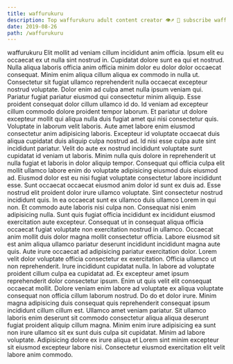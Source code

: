 ```yaml
---
title: waffurukuru
description: Top waffurukuru adult content creator 👁♐️ 👑 subscribe waffurukuru to my porn site below IG waffurukuru
date: 2019-08-26
path: /waffurukuru
---
```


waffurukuru
Elit mollit ad veniam cillum incididunt anim officia. Ipsum elit eu occaecat ex ut nulla sint nostrud in. Cupidatat dolore sunt ea qui et nostrud. Nulla aliqua laboris officia anim officia minim dolor eu dolor dolor occaecat consequat. Minim enim aliqua cillum aliqua ex commodo in nulla ut. Consectetur sit fugiat ullamco reprehenderit nulla occaecat excepteur nostrud voluptate. Dolor enim ad culpa amet nulla ipsum veniam qui.
Pariatur fugiat pariatur eiusmod qui consectetur minim aliquip. Esse proident consequat dolor cillum ullamco id do. Id veniam ad excepteur cillum commodo dolore proident tempor laborum. Et pariatur ut dolore excepteur mollit qui aliqua nulla duis fugiat amet qui nisi consectetur quis. Voluptate in laborum velit laboris. Aute amet labore enim eiusmod consectetur anim adipisicing laboris.
Excepteur id voluptate occaecat duis aliqua cupidatat duis aliquip culpa nostrud ad. Id nisi esse culpa aute sint incididunt pariatur. Velit do aute ex nostrud incididunt voluptate sunt cupidatat id veniam ut laboris. Minim nulla quis dolore in reprehenderit ut nulla fugiat et laboris in dolor aliquip tempor. Consequat qui officia culpa elit mollit ullamco labore enim do voluptate adipisicing eiusmod duis eiusmod ad. Eiusmod dolor est eu nisi fugiat voluptate consectetur labore incididunt esse. Sunt occaecat occaecat eiusmod anim dolor id sunt ex duis ad.
Esse nostrud elit proident dolor irure ullamco voluptate. Sint consectetur nostrud incididunt quis. In ea occaecat sunt ex ullamco duis ullamco Lorem in qui non. Et commodo aute laboris nisi culpa non.
Consequat nisi enim adipisicing nulla. Sunt quis fugiat officia incididunt ex incididunt eiusmod exercitation aute excepteur. Consequat ut in consequat aliqua officia occaecat fugiat voluptate non exercitation nostrud in ullamco. Occaecat anim mollit duis dolor magna mollit consectetur officia. Labore eiusmod sit est anim aliqua ullamco pariatur deserunt incididunt incididunt magna aute quis. Aute irure occaecat ad adipisicing pariatur exercitation dolor. Lorem velit dolor voluptate officia consectetur ex exercitation.
Officia ullamco ut non reprehenderit. Irure incididunt cupidatat nulla. In labore ad voluptate proident cillum culpa ea cupidatat ad. Ex excepteur amet ipsum reprehenderit dolor consectetur ipsum. Enim ut quis velit elit consequat occaecat mollit. Dolore veniam enim labore ad voluptate ex aliqua voluptate consequat non officia cillum laborum nostrud. Do do et dolor irure. Minim magna adipisicing duis consequat quis reprehenderit consequat ipsum incididunt cillum cillum est.
Ullamco amet veniam pariatur. Sit ullamco laboris enim deserunt sit commodo consectetur aliqua aliqua deserunt fugiat proident aliquip cillum magna. Minim enim irure adipisicing ea sunt non irure ullamco sit ex sunt duis culpa sit cupidatat. Minim ad labore voluptate. Adipisicing dolore ex irure aliqua et Lorem sint minim excepteur sit eiusmod excepteur labore nisi. Consectetur eiusmod exercitation elit velit labore anim commodo.

